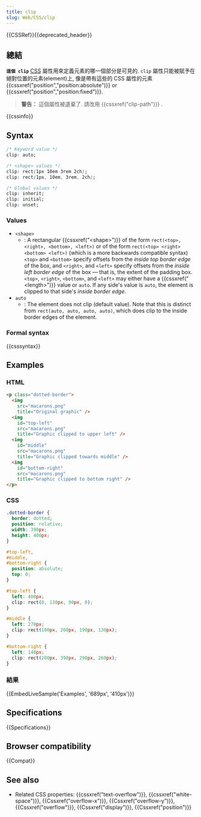 ```yaml
---
title: clip
slug: Web/CSS/clip
---
```


{{CSSRef}}{{deprecated_header}}

## 總結

**`這個 clip`** [CSS](/zh-TW/docs/Web/CSS) 屬性用來定義元素的哪一個部分是可見的. `clip` 屬性只能被賦予在絕對位置的元素(element)上, 像是帶有這些的 CSS 屬性的元素 {{cssxref("position","position:absolute")}} or {{cssxref("position","position:fixed")}}.

> **警告：** 這個屬性被遺棄了. 請改用 {{cssxref("clip-path")}} .

{{cssinfo}}

## Syntax

```css
/* Keyword value */
clip: auto;

/* <shape> values */
clip: rect(1px 10em 3rem 2ch);
clip: rect(1px, 10em, 3rem, 2ch);

/* Global values */
clip: inherit;
clip: initial;
clip: unset;
```

### Values

- `<shape>`
  - : A rectangular {{cssxref("&lt;shape&gt;")}} of the form `rect(<top>, <right>, <bottom>, <left>)` or of the form `rect(<top> <right> <bottom> <left>)` (which is a more backwards compatible syntax) `<top>` and `<bottom>` specify offsets from the _inside top border edge_ of the box, and `<right>`, and `<left>` specify offsets from the _inside left border edge_ of the box — that is, the extent of the padding box.`<top>`, `<right>`, `<bottom>`, and `<left>` may either have a {{cssxref("&lt;length&gt;")}} value or `auto`. If any side's value is `auto`, the element is clipped to that side's _inside border edge_.
- `auto`
  - : The element does not clip (default value). Note that this is distinct from `rect(auto, auto, auto, auto)`, which does clip to the inside border edges of the element.

### Formal syntax

{{csssyntax}}

## Examples

### HTML

```html
<p class="dotted-border">
  <img
    src="macarons.png"
    title="Original graphic" />
  <img
    id="top-left"
    src="macarons.png"
    title="Graphic clipped to upper left" />
  <img
    id="middle"
    src="macarons.png"
    title="Graphic clipped towards middle" />
  <img
    id="bottom-right"
    src="macarons.png"
    title="Graphic clipped to bottom right" />
</p>
```

### CSS

```css
.dotted-border {
  border: dotted;
  position: relative;
  width: 390px;
  height: 400px;
}

#top-left,
#middle,
#bottom-right {
  position: absolute;
  top: 0;
}

#top-left {
  left: 400px;
  clip: rect(0, 130px, 90px, 0);
}

#middle {
  left: 270px;
  clip: rect(100px, 260px, 190px, 130px);
}

#bottom-right {
  left: 140px;
  clip: rect(200px, 390px, 290px, 260px);
}
```

### 結果

{{EmbedLiveSample('Examples', '689px', '410px')}}

## Specifications

{{Specifications}}

## Browser compatibility

{{Compat}}

## See also

- Related CSS properties: {{cssxref("text-overflow")}}, {{cssxref("white-space")}}, {{Cssxref("overflow-x")}}, {{Cssxref("overflow-y")}}, {{Cssxref("overflow")}}, {{Cssxref("display")}}, {{Cssxref("position")}}
